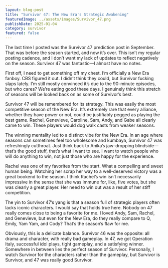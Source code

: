 ```yaml
---
layout: blog-post
title: "Survivor 47: The New Era's Strategic Awakening"
featuredImage: ../assets/images/Survivor_47.png
publishDate: 2025-01-04
category: survivor
featured: false
---
```


The last time I posted was the Survivor 47 prediction post in September. That was before the season started, and now it’s over. This isn’t my regular posting cadence, and I don’t want my lack of updates to reflect negatively on the season. Survivor 47 was fantastic—I almost have no notes.

First off, I need to get something off my chest. I’m officially a New Era fanboy. CBS figured it out. I didn’t think they could, but Survivor fucking slaps lately. I’m still mostly convinced it’s due to the 90-minute episodes, but who cares? We’re eating good these days. I genuinely think this stretch of seasons will be looked back on as some of Survivor’s best.

Survivor 47 will be remembered for its strategy. This was easily the most competitive season of the New Era. It’s extremely rare that every alliance, whether they have power or not, could be justifiably pegged as playing the best game. Rachel, Genevieve, Caroline, Sam, Andy, and Gabe all clearly came to win. These players would dog walk casts from weaker seasons.

The winning mentality led to a distinct vibe for the New Era. In an age where seasons can sometimes feel too wholesome and kumbaya, Survivor 47 was refreshingly cutthroat. Just think back to Anika’s jaw-dropping blindside—that’s the good stuff, that’s what I want to see. I want to watch people who will do anything to win, not just those who are happy for the experience.

Rachel was one of my favorites from the start. What a compelling and sweet human being. Watching her scrap her way to a well-deserved victory was a great bookend to the season. I think Rachel’s win isn’t necessarily impressive in the sense that she was immune for, like, five votes, but she was clearly a great player. Her need to win out was a result of her stiff competition.

The yin to Survivor 47’s yang is that a season full of strategic players often lacks iconic characters. I would say that holds true here. Nobody on 47 really comes close to being a favorite for me. I loved Andy, Sam, Rachel, and Genevieve, but even for the New Era, do they really compare to Q, Emily, Yam Yam, and Cody? That’s the season’s flaw for me.

Obviously, this is a delicate balance. Survivor 46 was the opposite: all drama and character, with really bad gameplay. In 47, we got Operation Italy, successful idol plays, tight gameplay, and a satisfying winner. Somewhere in between lies the perfect season of Survivor. Personally, I watch Survivor for the characters rather than the gameplay, but Survivor is Survivor, and 47 was really good Survivor.